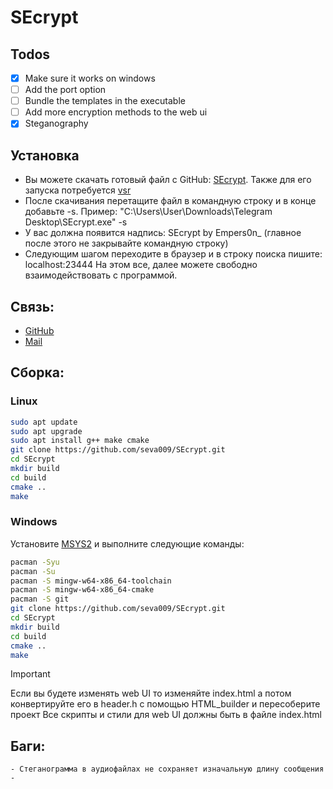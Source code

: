 # SEcrypt
## Todos
- [x] Make sure it works on windows
- [ ] Add the port option
- [ ] Bundle the templates in the executable
- [ ] Add more encryption methods to the web ui
- [x] Steganography

## Установка
- Вы можете скачать готовый файл с GitHub: [SEcrypt](https://github.com/seva009/SEcrypt/releases/tag/v0.1). Также для его запуска потребуется [vsr](https://aka.ms/vs/17/release/vc_redist.x64.exe)
- После скачивания перетащите файл в командную строку и в конце добавьте -s. Пример: "C:\Users\User\Downloads\Telegram Desktop\SEcrypt.exe" -s
- У вас должна появится надпись: SEcrypt by Empers0n_ (главное после этого не закрывайте командную строку)
- Следующим шагом переходите в браузер и в строку поиска пишите: localhost:23444
На этом все, далее можете свободно взаимодействовать с программой.

## Связь:
- [GitHub](https://github.com/seva009)
- [Mail](mailto:empers0n@kabanyara.ru)

## Сборка:
### Linux
```bash 
sudo apt update
sudo apt upgrade
sudo apt install g++ make cmake
git clone https://github.com/seva009/SEcrypt.git
cd SEcrypt
mkdir build
cd build
cmake ..
make
```

### Windows
Установите [MSYS2](https://www.msys2.org/) и выполните следующие команды:
```bash
pacman -Syu
pacman -Su
pacman -S mingw-w64-x86_64-toolchain
pacman -S mingw-w64-x86_64-cmake
pacman -S git
git clone https://github.com/seva009/SEcrypt.git
cd SEcrypt
mkdir build
cd build
cmake ..
make
```

> [!IMPORTANT]
> Если вы будете изменять web UI то изменяйте index.html а потом конвертируйте его в header.h с помощью HTML_builder и пересоберите проект
> Все скрипты и стили для web UI должны быть в файле index.html

## Баги:
    - Стеганограмма в аудиофайлах не сохраняет изначальную длину сообщения
    -
